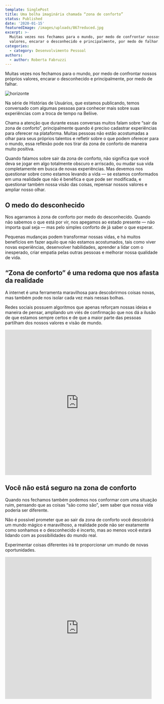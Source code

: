 ```yaml
---
template: SinglePost
title: Uma bolha imaginária chamada “zona de conforto”
status: Published
date: '2020-01-15'
featuredImage: /images/uploads/867reduced.jpg
excerpt: >-
  Muitas vezes nos fechamos para o mundo, por medo de confrontar nossos próprios
  valores, encarar o desconhecido e principalmente, por medo de falhar.
categories:
  - category: Desenvolvimento Pessoal
authors:
  - author: Roberta Fabruzzi
---
```

Muitas vezes nos fechamos para o mundo, por medo de confrontar nossos próprios valores, encarar o desconhecido e principalmente, por medo de falhar.

![horizonte](/images/uploads/1_nzve9n3eqc5lppsroymnnq.png)

Na série de Histórias de Usuários, que estamos publicando, temos conversado com algumas pessoas para conhecer mais sobre suas experiências com a troca de tempo na Beliive.

Chama a atenção que durante essas conversas muitos falam sobre “sair da zona de conforto”, principalmente quando é preciso cadastrar experiências para oferecer na plataforma. Muitas pessoas não estão acostumadas a olhar para seus próprios talentos e refletir sobre o que podem oferecer para o mundo, essa reflexão pode nos tirar da zona de conforto de maneira muito positiva.

Quando falamos sobre sair da zona de conforto, não significa que você deva se jogar em algo totalmente obscuro e arriscado, ou mudar sua vida completamente em busca de novas experiências. Mas devemos nos questionar sobre como estamos levando a vida — se estamos conformados em uma realidade que não é benéfica e que pode ser modificada, e questionar também nossa visão das coisas, repensar nossos valores e ampliar nosso olhar.

## O medo do desconhecido

Nos agarramos à zona de conforto por medo do desconhecido. Quando não sabemos o que está por vir, nos apegamos ao estado presente — não importa qual seja — mas pelo simples conforto de já saber o que esperar.

Pequenas mudanças podem transformar nossas vidas, e há muitos benefícios em fazer aquilo que não estamos acostumados, tais como viver novas experiências, desenvolver habilidades, aprender a lidar com o inesperado, criar empatia pelas outras pessoas e melhorar nossa qualidade de vida.



## “Zona de conforto” é uma redoma que nos afasta da realidade

A internet é uma ferramenta maravilhosa para descobrirmos coisas novas, mas também pode nos isolar cada vez mais nessas bolhas.

Redes sociais possuem algoritmos que apenas reforçam nossas ideias e maneira de pensar, ampliando um viés de confirmação que nos dá a ilusão de que estamos sempre certos e de que a maior parte das pessoas partilham dos nossos valores e visão de mundo.

<iframe src="https://giphy.com/embed/1hMdWxlfKh13NOMRvP" width="480" height="475" frameBorder="0" class="giphy-embed" allowFullScreen></iframe><p><a href="https://giphy.com/gifs/life-advice-sweat-1hMdWxlfKh13NOMRvP"></a></p>





## Você não está seguro na zona de conforto

Quando nos fechamos também podemos nos conformar com uma situação ruim, pensando que as coisas “são como são”, sem saber que nossa vida poderia ser diferente.

Não é possível prometer que ao sair da zona de conforto você descobrirá um mundo mágico e maravilhoso, a realidade pode não ser exatamente como sonhamos e o desconhecido é incerto, mas ao menos você estará lidando com as possibilidades do mundo real.

Experimentar coisas diferentes irá te proporcionar um mundo de novas oportunidades.



<iframe src="https://giphy.com/embed/2tMYOWRjFHveuOB6jg" width="480" height="464" frameBorder="0" class="giphy-embed" allowFullScreen></iframe><p><a href="https://giphy.com/gifs/adventure-well-done-progress-2tMYOWRjFHveuOB6jg"></a></p>
